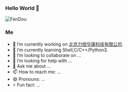 ### Hello World 👋
![FenDou](https://github-readme-stats.vercel.app/api?username=FenDou1204&show_icons=true&theme=radical&hide=contribs,prs)

### Me
- 🔭 I’m currently working on [北京力控华康科技有限公司](http://www.huacon.com.cn/).
- 🌱 I’m currently learning Shell,C/C++/Python3.
- 👯 I’m looking to collaborate on ...
- 🤔 I’m looking for help with ...
- 💬 Ask me about ...
- 📫 How to reach me: ...
- 😄 Pronouns: ...
- ⚡ Fun fact: ...
